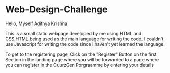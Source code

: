 # Web-Design-Challenge

Hello, Myself Adithya Krishna

This is a small static webpage developed by me using HTML and CSS,HTML being used as the main language for writing the code.
I couldn't use Javascript for writing the code since i haven't yet learned the language.


To get to the registering page,
Click on the "Register" Button on the first Section in the landing page where you will be forwarded to a page where you can register in the CuurzGen Porgraamme by entering your details
